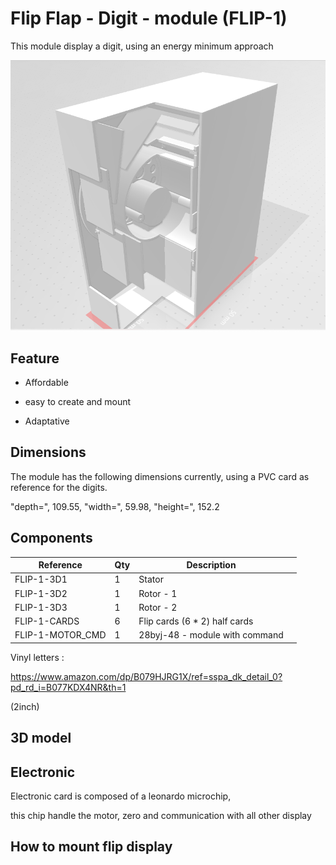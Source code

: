 # Flip Flap - Digit - module (FLIP-1)



This module display a digit, using an energy minimum approach

![](coupe_module.png)

## Feature

- Affordable

- easy to create and mount
- Adaptative



## Dimensions



The module has the following dimensions currently, using a PVC card as reference for the digits.

 "depth=", 109.55, "width=", 59.98, "height=", 152.2



## Components



| Reference        | Qty  | Description                    |      |
| ---------------- | ---- | ------------------------------ | ---- |
| FLIP-1-3D1       | 1    | Stator                         |      |
| FLIP-1-3D2       | 1    | Rotor - 1                      |      |
| FLIP-1-3D3       | 1    | Rotor - 2                      |      |
| FLIP-1-CARDS     | 6    | Flip cards (6 * 2) half cards  |      |
| FLIP-1-MOTOR_CMD | 1    | 28byj-48 - module with command |      |



Vinyl letters :

<https://www.amazon.com/dp/B079HJRG1X/ref=sspa_dk_detail_0?pd_rd_i=B077KDX4NR&th=1>

(2inch)



## 3D model



## Electronic

Electronic card is composed of a leonardo microchip, 

this chip handle the motor, zero and communication with all other display









## How to mount flip display